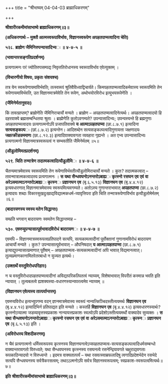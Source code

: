 +++
title = "श्रीभाष्यम् 04-04-03 ब्राह्माधिकरणम्"

+++
<div claऽऽ="elementor-widget-container">

**श्रीशारीरकमीमांसाभाष्ये** **ब्राह्माधिकरणम्॥३॥**

**(अधिकरणार्थः – मुक्तौ आत्मस्वरूपाविर्भावः, विज्ञानस्वरूपेण अपहतपाप्मत्वादिना चेति)**

**५२८**. **ब्राह्मेण** **जैमिनिरुपन्यासादिभ्य**ः **॥** **४**–**४**–**५** **॥**

**(भावान्तरसङ्गतिप्रदर्शनम्)**

प्रत्यगात्मनः परं ज्योतिरुपसम्पद्य निवृत्ततिरोधानस्य स्वरूपाविर्भाव एवेत्युक्तम् ।

**(विचारणीयो विषयः, प्रकृतः संशयश्च)**

तत्र येन स्वरूपेणायमाविर्भवति; तत्स्वरूपं श्रुतिवैविध्याद्विचार्यते। किमपहतपाप्मत्वादिकमेवास्य स्वरूपमिति तेन रूपेणायमाविर्भवति, उत विज्ञानमात्रमेवेति तेन रूपेण, अथोभयोरविरोध इत्युभयरूपेणेति ।

**(जैमिनेर्मतानुवादः)**

किं तावत्प्राप्तम्? ब्राह्मेणेति जैमिनिराचार्यो मन्यते । ब्राह्मेण – अपहतपाप्मत्वादिनेत्यर्थः। अपहतपाप्मत्वादयो हि दहरवाक्ये ब्रह्मसम्बन्धितया श्रुताः । ब्राह्मेणेति कुतोऽवगम्यते? उपन्यासादिभ्यः; उपन्यस्यन्ते हि ब्रह्मगुणाः अपहतपाप्मत्वादयः प्रत्यगात्मनोऽपि प्रजापतिवाक्ये **य** **आत्माऽपहतपाप्मा** (छा.८.७.१) इत्यादिना
**सत्यसङ्कल्प**ः (छां.८.७.२) इत्यन्तेन। आदिशब्देन सत्यसङ्कल्पत्वादिगुणायत्ता जक्षणादयः **जक्षत्क्रीडन्रममाणः** (छा.८.१२.३) इत्यादिवाक्यावगता व्यवहारा गृह्यन्ते । अत एभ्य उपन्यासादिभ्यः प्रत्यगात्मनो विज्ञानमात्रस्वरूपत्वं न सम्भवतीति जैमिनेर्मतम् ॥५॥

**(औडुलोमिमतप्रदर्शनम्)**

**५२९**. **चिति** **तन्मात्रेण** **तदात्मकत्वादित्यौडुलौमि**ः **॥** **४**–**४**–**६** **॥**

चैतन्यमात्रमेवास्य स्वरूपमिति तेन रूपेणाविर्भवतीत्यौडुलोमिराचार्यो मन्यते । कुतः? तदात्मकत्वात् – तावन्मात्रात्मकत्वादस्य प्रत्यगात्मनः ।
**स** **यथा** **सैन्धवघनोऽनन्तरोऽबाह्य**ः **कृत्स्नो** **रसघन** **एव** **एवं** **वा** **अरेऽयमात्माऽनन्तरोऽबाह्य**ः **कृत्स्न**ः **प्रज्ञानघन** **एव** (बृ.६.५.१३) **विज्ञानघन** **एव** (बृ.४.४.१२) इत्यवधारणात् विज्ञानमात्रमेवास्य स्वरूपमित्यवगम्यते। अतोऽस्य गुणान्तराभावात् **अपहतपाप्मा** (छा.८.७.२) इत्यादयः शब्दाः विकारसुखदुःखाद्यविद्यात्मकधर्म-व्यावृत्तिपरा इति चिति तन्मात्ररूपेणाविर्भाव इत्यौडुलोमेर्मतम् ॥६॥

**(बादारयणस्य स्वस्य मतेन सिद्धान्तः)**

सम्प्रति भगवान् बादरायणः स्वमतेन सिद्धान्तमाह –

**५३०**. **एवमप्युपन्यासात्पूर्वभावादविरोधं** **बादरायण**ः **॥** **४**–**४**–**७** **॥**

एवमपि – विज्ञानमात्रस्वरूपत्वप्रतिपादने सत्यपि, सत्यकामत्वादीनां पूर्वोक्तानां गुणानामविरोधं बादरायण आचार्यो मन्यते । कुतः? उपन्यासात्पूर्वभावात् – औपनिषदात् **य** **आत्माऽपहतपाप्मा** (छा.८.७.१) इत्याद्युपन्यासात्प्रमाणात् पूर्वेषाम् – अपहतपाप्मत्व-सत्यकामत्वादीनां अपि भावात् विद्यमानत्वात्। तुल्यप्रमाणकानामितरेतरबाधो न युज्यत इत्यर्थः।

**(उक्तार्थे वस्तुविरोधपरिहारः)**

न च वस्तुविरोधादपहतपाप्मत्वादीनां अविद्यापरिकल्पितत्वं न्याय्यम्, विशेषाभावात् विपरीतं कस्मान्न भवति इति न्यायात् । तुल्यबलत्वे ह्यशक्यस्या-वधारणस्यान्यपरत्वमेव न्याय्यम् ॥

**(विज्ञानघन एवेत्यस्य तात्पर्यान्तरम्)**

एवमप्यविरोध इत्यभ्युपगम्य वदन् ज्ञानमात्रमेवास्य स्वरूपं नान्यत्किञ्चिदस्तीत्ययमर्थः **विज्ञानघन** **एव** (बृ.४.४.१२) इत्यादिभिर्न प्रतिपाद्यत इति मन्यते । कस्तर्हि **विज्ञानघन** **एव** (बृ.४.४.१२) इत्यवधारणस्यार्थः? कृत्स्नोऽप्यात्मा जडव्यावृत्तस्वप्रकाशः नान्यायत्तप्रकाशः स्वल्पोऽपि प्रदेशोऽस्तीत्ययमर्थो वाक्यादेव सुव्यक्तः । **स** **यथा** **सैन्धवघनोऽनन्तरोऽबाह्य**ः **कृत्स्नो** **रसघन** **एव** **एवं** **वा** **अरेऽयमात्माऽनन्तरोऽबाह्य**ः **कृत्स्न**ः **प्रज्ञानघन** **एव** (बृ.६.५.१३) इति ।

**(अविरोधस्य विशदीकरणम्)**

न चैवं प्रत्यगात्मनो धर्मिस्वरूपस्य कृत्स्नस्य विज्ञानघनत्वेऽप्यपहतपाप्मत्व-सत्यसङ्कल्पत्वादिधर्मसम्बन्धो वाक्यान्तरावगतो विरुध्यते; यथा सैन्धवघनस्य कृत्स्नस्य रसघनत्वे रसनेन्द्रियावगते चक्षुराद्यवगताः रूपकाठिन्यादयो न विरुध्यन्ते । इदमत्र वाक्यतात्पर्यं – यथा रसवत्स्वाम्रफलादिषु त्वगादिप्रदेशभेदेन रसभेदे सत्यपि सैन्धवघनस्य सर्वत्रैकरसत्वम्; तथाऽऽत्मनोऽपि सर्वत्र विज्ञानस्वरूपत्वम्; स्वप्रकाश-स्वरूपत्वमित्यर्थः॥७॥

**इति** **श्रीशारीरकमीमांसाभाष्ये** **ब्राह्माधिकरणम्॥३॥**

</div>
